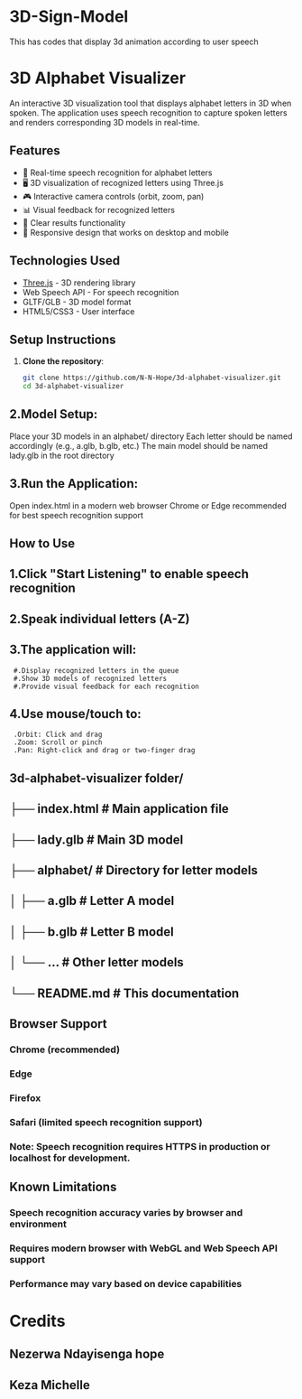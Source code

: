 # 3D-Sign-Model
This has codes that display 3d animation according to user speech
# 3D Alphabet Visualizer

An interactive 3D visualization tool that displays alphabet letters in 3D when spoken. The application uses speech recognition to capture spoken letters and renders corresponding 3D models in real-time.

## Features

- 🎤 Real-time speech recognition for alphabet letters
- 🖥️ 3D visualization of recognized letters using Three.js
- 🎮 Interactive camera controls (orbit, zoom, pan)
- 📊 Visual feedback for recognized letters
- 🧹 Clear results functionality
- 📱 Responsive design that works on desktop and mobile

## Technologies Used

- [Three.js](https://threejs.org/) - 3D rendering library
- Web Speech API - For speech recognition
- GLTF/GLB - 3D model format
- HTML5/CSS3 - User interface

## Setup Instructions

1. **Clone the repository**:
   ```bash
   git clone https://github.com/N-N-Hope/3d-alphabet-visualizer.git
   cd 3d-alphabet-visualizer
   
## 2.Model Setup:
Place your 3D models in an alphabet/ directory
Each letter should be named accordingly (e.g., a.glb, b.glb, etc.)
The main model should be named lady.glb in the root directory

## 3.Run the Application:
Open index.html in a modern web browser
Chrome or Edge recommended for best speech recognition support

## How to Use
## 1.Click "Start Listening" to enable speech recognition
## 2.Speak individual letters (A-Z)
## 3.The application will:
     #.Display recognized letters in the queue
     #.Show 3D models of recognized letters
     #.Provide visual feedback for each recognition

## 4.Use mouse/touch to:
     .Orbit: Click and drag
     .Zoom: Scroll or pinch
     .Pan: Right-click and drag or two-finger drag

## 3d-alphabet-visualizer folder/

## ├── index.html            # Main application file
## ├── lady.glb              # Main 3D model
## ├── alphabet/             # Directory for letter models
## │   ├── a.glb             # Letter A model
## │   ├── b.glb             # Letter B model
## │   └── ...               # Other letter models
## └── README.md             # This documentation

## Browser Support
### Chrome (recommended)
### Edge
### Firefox
### Safari (limited speech recognition support)
### Note: Speech recognition requires HTTPS in production or localhost for development.

## Known Limitations
### Speech recognition accuracy varies by browser and environment
### Requires modern browser with WebGL and Web Speech API support
### Performance may vary based on device capabilities

# Credits
  ## Nezerwa Ndayisenga hope
  ## Keza Michelle
   
